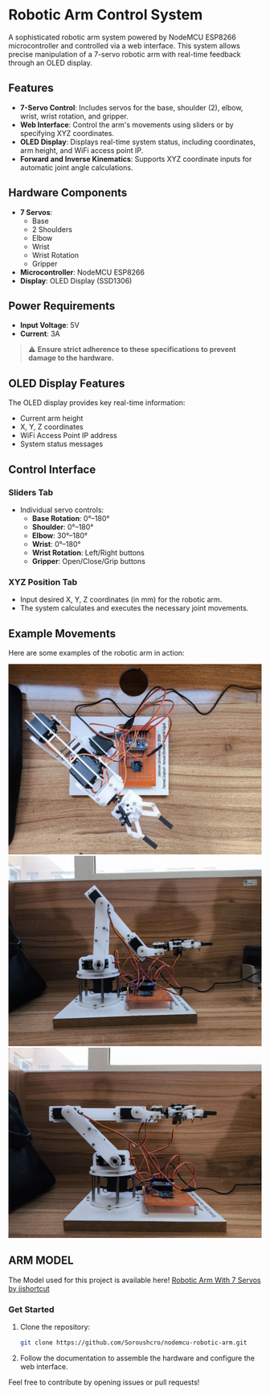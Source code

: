 # Robotic Arm Control System

A sophisticated robotic arm system powered by NodeMCU ESP8266 microcontroller and controlled via a web interface. This system allows precise manipulation of a 7-servo robotic arm with real-time feedback through an OLED display.

## Features

- **7-Servo Control**: Includes servos for the base, shoulder (2), elbow, wrist, wrist rotation, and gripper.
- **Web Interface**: Control the arm's movements using sliders or by specifying XYZ coordinates.
- **OLED Display**: Displays real-time system status, including coordinates, arm height, and WiFi access point IP.
- **Forward and Inverse Kinematics**: Supports XYZ coordinate inputs for automatic joint angle calculations.

## Hardware Components

- **7 Servos**:
  - Base
  - 2 Shoulders
  - Elbow
  - Wrist
  - Wrist Rotation
  - Gripper
- **Microcontroller**: NodeMCU ESP8266
- **Display**: OLED Display (SSD1306)

## Power Requirements

- **Input Voltage**: 5V
- **Current**: 3A

> ⚠️ **Ensure strict adherence to these specifications to prevent damage to the hardware.**

## OLED Display Features

The OLED display provides key real-time information:
- Current arm height
- X, Y, Z coordinates
- WiFi Access Point IP address
- System status messages

## Control Interface

### Sliders Tab
- Individual servo controls:
  - **Base Rotation**: 0°–180°
  - **Shoulder**: 0°–180°
  - **Elbow**: 30°–180°
  - **Wrist**: 0°–180°
  - **Wrist Rotation**: Left/Right buttons
  - **Gripper**: Open/Close/Grip buttons

### XYZ Position Tab
- Input desired X, Y, Z coordinates (in mm) for the robotic arm.
- The system calculates and executes the necessary joint movements.

## Example Movements

Here are some examples of the robotic arm in action:

![Example Movement 1](/images/arm%20(1).jpg)
![Example Movement 2](/images/arm%20(2).jpg)
![Example Movement 3](/images/arm%20(3).jpg)

## ARM MODEL

The Model used for this project is available here! [Robotic Arm With 7 Servos by jjshortcut](https://github.com/Soroushcro/nodemcu-robotic-arm)

### Get Started
1. Clone the repository:
   ```bash
   git clone https://github.com/Soroushcro/nodemcu-robotic-arm.git
   ```
2. Follow the documentation to assemble the hardware and configure the web interface.

Feel free to contribute by opening issues or pull requests!
